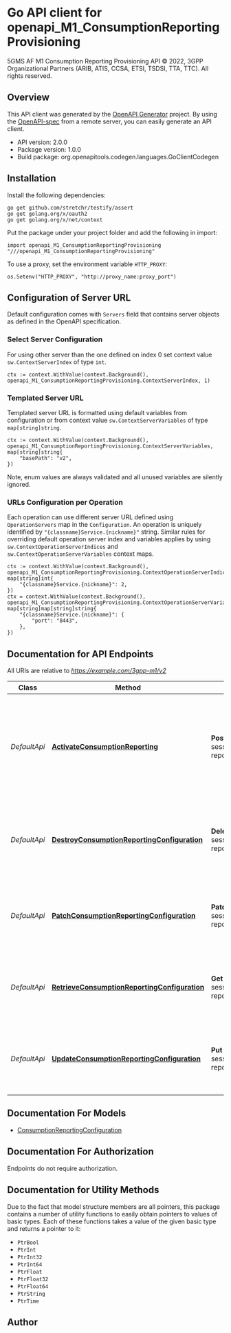 # Go API client for openapi_M1_ConsumptionReportingProvisioning

5GMS AF M1 Consumption Reporting Provisioning API
© 2022, 3GPP Organizational Partners (ARIB, ATIS, CCSA, ETSI, TSDSI, TTA, TTC).
All rights reserved.


## Overview
This API client was generated by the [OpenAPI Generator](https://openapi-generator.tech) project.  By using the [OpenAPI-spec](https://www.openapis.org/) from a remote server, you can easily generate an API client.

- API version: 2.0.0
- Package version: 1.0.0
- Build package: org.openapitools.codegen.languages.GoClientCodegen

## Installation

Install the following dependencies:

```shell
go get github.com/stretchr/testify/assert
go get golang.org/x/oauth2
go get golang.org/x/net/context
```

Put the package under your project folder and add the following in import:

```golang
import openapi_M1_ConsumptionReportingProvisioning "///openapi_M1_ConsumptionReportingProvisioning"
```

To use a proxy, set the environment variable `HTTP_PROXY`:

```golang
os.Setenv("HTTP_PROXY", "http://proxy_name:proxy_port")
```

## Configuration of Server URL

Default configuration comes with `Servers` field that contains server objects as defined in the OpenAPI specification.

### Select Server Configuration

For using other server than the one defined on index 0 set context value `sw.ContextServerIndex` of type `int`.

```golang
ctx := context.WithValue(context.Background(), openapi_M1_ConsumptionReportingProvisioning.ContextServerIndex, 1)
```

### Templated Server URL

Templated server URL is formatted using default variables from configuration or from context value `sw.ContextServerVariables` of type `map[string]string`.

```golang
ctx := context.WithValue(context.Background(), openapi_M1_ConsumptionReportingProvisioning.ContextServerVariables, map[string]string{
	"basePath": "v2",
})
```

Note, enum values are always validated and all unused variables are silently ignored.

### URLs Configuration per Operation

Each operation can use different server URL defined using `OperationServers` map in the `Configuration`.
An operation is uniquely identified by `"{classname}Service.{nickname}"` string.
Similar rules for overriding default operation server index and variables applies by using `sw.ContextOperationServerIndices` and `sw.ContextOperationServerVariables` context maps.

```golang
ctx := context.WithValue(context.Background(), openapi_M1_ConsumptionReportingProvisioning.ContextOperationServerIndices, map[string]int{
	"{classname}Service.{nickname}": 2,
})
ctx = context.WithValue(context.Background(), openapi_M1_ConsumptionReportingProvisioning.ContextOperationServerVariables, map[string]map[string]string{
	"{classname}Service.{nickname}": {
		"port": "8443",
	},
})
```

## Documentation for API Endpoints

All URIs are relative to *https://example.com/3gpp-m1/v2*

Class | Method | HTTP request | Description
------------ | ------------- | ------------- | -------------
*DefaultApi* | [**ActivateConsumptionReporting**](docs/DefaultApi.md#activateconsumptionreporting) | **Post** /provisioning-sessions/{provisioningSessionId}/consumption-reporting-configuration | Activate the consumption reporting procedure for the specified Provisioning Session by providing the Consumption Reporting Configuration
*DefaultApi* | [**DestroyConsumptionReportingConfiguration**](docs/DefaultApi.md#destroyconsumptionreportingconfiguration) | **Delete** /provisioning-sessions/{provisioningSessionId}/consumption-reporting-configuration | Destroy the current Consumption Reporting Configuration of the specified Provisioning Session
*DefaultApi* | [**PatchConsumptionReportingConfiguration**](docs/DefaultApi.md#patchconsumptionreportingconfiguration) | **Patch** /provisioning-sessions/{provisioningSessionId}/consumption-reporting-configuration | Patch the Consumption Reporting Configuration for the specified Provisioning Session
*DefaultApi* | [**RetrieveConsumptionReportingConfiguration**](docs/DefaultApi.md#retrieveconsumptionreportingconfiguration) | **Get** /provisioning-sessions/{provisioningSessionId}/consumption-reporting-configuration | Retrieve the Consumption Reporting Configuration of the specified Provisioning Session
*DefaultApi* | [**UpdateConsumptionReportingConfiguration**](docs/DefaultApi.md#updateconsumptionreportingconfiguration) | **Put** /provisioning-sessions/{provisioningSessionId}/consumption-reporting-configuration | Update the Consumption Reporting Configuration for the specified Provisioning Session


## Documentation For Models

 - [ConsumptionReportingConfiguration](docs/ConsumptionReportingConfiguration.md)


## Documentation For Authorization

 Endpoints do not require authorization.


## Documentation for Utility Methods

Due to the fact that model structure members are all pointers, this package contains
a number of utility functions to easily obtain pointers to values of basic types.
Each of these functions takes a value of the given basic type and returns a pointer to it:

* `PtrBool`
* `PtrInt`
* `PtrInt32`
* `PtrInt64`
* `PtrFloat`
* `PtrFloat32`
* `PtrFloat64`
* `PtrString`
* `PtrTime`

## Author



